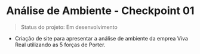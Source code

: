 # Análise de Ambiente - Checkpoint 01
> Status do projeto: Em desenvolvimento
- Criação de site para apresentar a análise de ambiente da emprea Viva Real utilizando as 5 forças de Porter.
